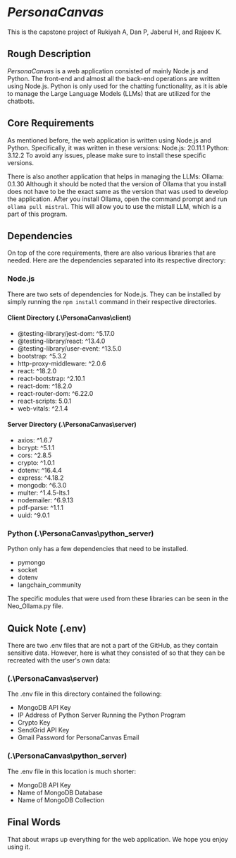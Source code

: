# *PersonaCanvas*
This is the capstone project of Rukiyah A, Dan P, Jaberul H, and Rajeev K.

## Rough Description
*PersonaCanvas* is a web application consisted of mainly Node.js and Python.
The front-end and almost all the back-end operations are written using Node.js.
Python is only used for the chatting functionality, as it is able to manage the
Large Language Models (LLMs) that are utilized for the chatbots.

## Core Requirements
As mentioned before, the web application is written using Node.js and Python.
Specifically, it was written in these versions:
Node.js: 20.11.1
Python: 3.12.2
To avoid any issues, please make sure to install these specific versions.

There is also another application that helps in managing the LLMs:
Ollama: 0.1.30
Although it should be noted that the version of Ollama that you install does
not have to be the exact same as the version that was used to develop the
application. After you install Ollama, open the command prompt and run 
`ollama pull mistral`. This will allow you to use the mistall LLM, which
is a part of this program.

## Dependencies
On top of the core requirements, there are also various libraries that are needed.
Here are the dependencies separated into its respective directory:

### Node.js
There are two sets of dependencies for Node.js. They can be installed by simply
running the `npm install` command in their respective directories.

#### Client Directory (.\PersonaCanvas\client\)
- @testing-library/jest-dom: ^5.17.0
- @testing-library/react: ^13.4.0
- @testing-library/user-event: ^13.5.0
- bootstrap: ^5.3.2
- http-proxy-middleware: ^2.0.6
- react: ^18.2.0
- react-bootstrap: ^2.10.1
- react-dom: ^18.2.0
- react-router-dom: ^6.22.0
- react-scripts: 5.0.1
- web-vitals: ^2.1.4

#### Server Directory (.\PersonaCanvas\server\)
- axios: ^1.6.7
- bcrypt: ^5.1.1
- cors: ^2.8.5
- crypto: ^1.0.1
- dotenv: ^16.4.4
- express: ^4.18.2
- mongodb: ^6.3.0
- multer: ^1.4.5-lts.1
- nodemailer: ^6.9.13
- pdf-parse: ^1.1.1
- uuid: ^9.0.1

### Python (.\PersonaCanvas\python_server\)
Python only has a few dependencies that need to be installed.
- pymongo
- socket
- dotenv
- langchain_community

The specific modules that were used from these libraries can be seen in the
Neo_Ollama.py file.

## Quick Note (.env)
There are two .env files that are not a part of the GitHub, as they contain
sensitive data. However, here is what they consisted of so that they can
be recreated with the user's own data:

### (.\PersonaCanvas\server\)
The .env file in this directory contained the following:
- MongoDB API Key
- IP Address of Python Server Running the Python Program
- Crypto Key
- SendGrid API Key
- Gmail Password for PersonaCanvas Email

### (.\PersonaCanvas\python_server)
The .env file in this location is much shorter:
- MongoDB API Key
- Name of MongoDB Database
- Name of MongoDB Collection

## Final Words
That about wraps up everything for the web application. We hope you enjoy using it.
